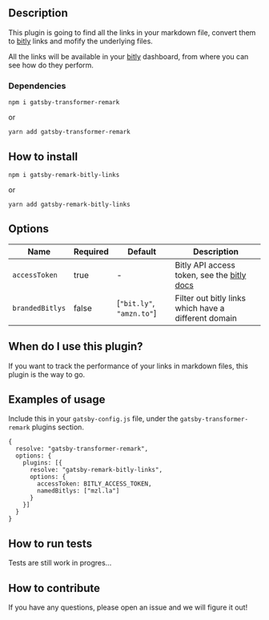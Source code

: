 ## Description

This plugin is going to find all the links in your markdown file, convert them to [bitly](https://bitly.com/) links and mofify the underlying files.

All the links will be available in your [bitly](https://bitly.com/) dashboard, from where you can see how do they perform.

### Dependencies

`npm i gatsby-transformer-remark`

or

`yarn add gatsby-transformer-remark`

## How to install

`npm i gatsby-remark-bitly-links`

or

`yarn add gatsby-remark-bitly-links`

## Options

| Name            | Required | Default                   | Description                                                                                                      |
| --------------- | -------- | ------------------------- | ---------------------------------------------------------------------------------------------------------------- |
| `accessToken`   | true     | -                         | Bitly API access token, see the [bitly docs](https://dev.bitly.com/v4_documentation.html#section/Authentication) |
| `brandedBitlys` | false    | [`"bit.ly"`, `"amzn.to"`] | Filter out bitly links which have a different domain                                                             |

## When do I use this plugin?

If you want to track the performance of your links in markdown files, this plugin is the way to go.

## Examples of usage

Include this in your `gatsby-config.js` file, under the `gatsby-transformer-remark` plugins section.

    {
      resolve: "gatsby-transformer-remark",
      options: {
        plugins: [{
          resolve: "gatsby-remark-bitly-links",
          options: {
            accessToken: BITLY_ACCESS_TOKEN,
            namedBitlys: ["mzl.la"]
          }
        }]
      }
    }

## How to run tests

Tests are still work in progres...

## How to contribute

If you have any questions, please open an issue and we will figure it out!
